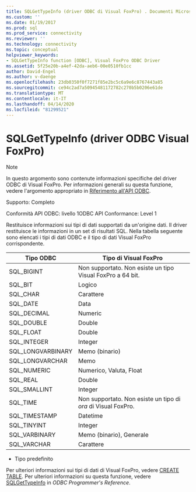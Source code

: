 ```yaml
---
title: SQLGetTypeInfo (driver ODBC di Visual FoxPro) . Documenti Microsoft
ms.custom: ''
ms.date: 01/19/2017
ms.prod: sql
ms.prod_service: connectivity
ms.reviewer: ''
ms.technology: connectivity
ms.topic: conceptual
helpviewer_keywords:
- SQLGetTypeInfo function [ODBC], Visual FoxPro ODBC Driver
ms.assetid: 5f25e20b-a4ef-42da-aeb6-00e0510fb1cc
author: David-Engel
ms.author: v-daenge
ms.openlocfilehash: 23db0350f0f7271f85e2bc5c6a9e6c8767443a85
ms.sourcegitcommit: ce94c2ad7a50945481172782c270b5b0206e61de
ms.translationtype: MT
ms.contentlocale: it-IT
ms.lasthandoff: 04/14/2020
ms.locfileid: "81299521"
---
```

# <a name="sqlgettypeinfo-visual-foxpro-odbc-driver"></a>SQLGetTypeInfo (driver ODBC Visual FoxPro)
> [!NOTE]  
>  In questo argomento sono contenute informazioni specifiche del driver ODBC di Visual FoxPro. Per informazioni generali su questa funzione, vedere l'argomento appropriato in [Riferimento all'API ODBC](../../odbc/reference/syntax/odbc-api-reference.md).  
  
 Supporto: Completo  
  
 Conformità API ODBC: livello 1ODBC API Conformance: Level 1  
  
 Restituisce informazioni sui tipi di dati supportati da un'origine dati. Il driver restituisce le informazioni in un set di risultati SQL. Nella tabella seguente sono elencati i tipi di dati ODBC e il tipo di dati Visual FoxPro corrispondente.  
  
|Tipo ODBC|Tipo di Visual FoxPro|  
|---------------|------------------------|  
|SQL_BIGINT|Non supportato. Non esiste un tipo Visual FoxPro a 64 bit.|  
|SQL_BIT|Logico|  
|SQL_CHAR|Carattere|  
|SQL_DATE|Data|  
|SQL_DECIMAL|Numeric|  
|SQL_DOUBLE|Double|  
|SQL_FLOAT|Double|  
|SQL_INTEGER|Integer|  
|SQL_LONGVARBINARY|Memo (binario)|  
|SQL_LONGVARCHAR|Memo|  
|SQL_NUMERIC|Numerico, Valuta, Float|  
|SQL_REAL|Double|  
|SQL_SMALLINT|Integer|  
|SQL_TIME|Non supportato. Non esiste un tipo di *ora* di Visual FoxPro.|  
|SQL_TIMESTAMP|Datetime|  
|SQL_TINYINT|Integer|  
|SQL_VARBINARY|Memo (binario), Generale|  
|SQL_VARCHAR|Carattere|  
  
 - Tipo predefinito  
  
 Per ulteriori informazioni sui tipi di dati di Visual FoxPro, vedere [CREATE TABLE](../../odbc/microsoft/create-table-sql-command.md). Per ulteriori informazioni su questa funzione, vedere [SQLGetTypeInfo](../../odbc/reference/syntax/sqlgettypeinfo-function.md) in *ODBC Programmer's Reference*.
